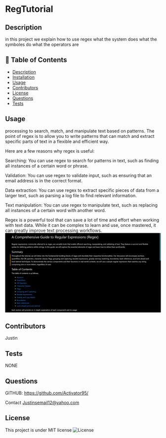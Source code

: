 # RegTutorial


## Description
in this project we explain how to use regex what the system does what the symboles do what the  operators are

## 📝 Table of Contents
- <a href="#description">Description</a>
- <a href="#installation">Installation</a>
- <a href="#usage">Usage</a>
- <a href="#contributors">Contributors</a>
- <a href="#license">License</a>
- <a href="#questions">Questions</a>
- <a href="#tests">Tests</a>

## Usage
processing to search, match, and manipulate text based on patterns. The point of regex is to allow you to write patterns that can match and extract specific parts of text in a flexible and efficient way.

Here are a few reasons why regex is useful:

Searching: You can use regex to search for patterns in text, such as finding all instances of a certain word or phrase.

Validation: You can use regex to validate input, such as ensuring that an email address is in the correct format.

Data extraction: You can use regex to extract specific pieces of data from a larger text, such as parsing a log file to find relevant information.

Text manipulation: You can use regex to manipulate text, such as replacing all instances of a certain word with another word.

Regex is a powerful tool that can save a lot of time and effort when working with text data. While it can be complex to learn and use, once mastered, it can greatly improve text processing workflows.
![Alt text](regexP.png)
## Contributors
Justin 

## Tests
NONE

## Questions
GITHUB: https://github.com/Activator95/

Contact Justinsemail12@yahoo.com

## License
This project is under MIT license
![License](https://img.shields.io/badge/License-MIT-green.svg)
